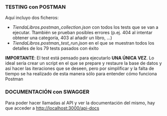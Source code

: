 ### TESTING con POSTMAN
Aquí incluyo dos ficheros:
- *TiendaLibros.postman_collection.json* con todos los tests que se van a ejecutar. Ttambién se prueban posibles errores (p.ej. 404 al intentar obtener una categoría, 403 al añadir un libro, ...)
- *TiendaLibros.postman_test_run.json* en el que se muestran todos los detalles de los 79 tests pasados con éxito

**IMPORTANTE**: El test está pensado para ejecutarlo **UNA ÚNICA VEZ**. Lo ideal sería crear un script en el que se prepare y restaure la base de datos y así hacer las iteraciones que se deseen, pero por simplificar y la falta de tiempo se ha realizado de esta manera sólo para entender cómo funciona Postman

### DOCUMENTACIÓN con SWAGGER
Para poder hacer llamadas al API y ver la documentación del mismo, hay que acceder a [http://localhost:3000/api-docs](http://localhost:3000/api-docs)